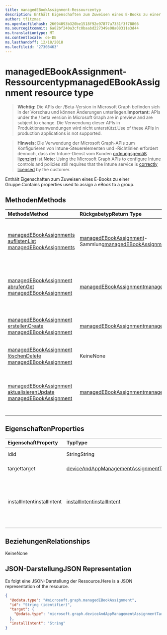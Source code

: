 ```yaml
---
title: managedEBookAssignment-Ressourcentyp
description: Enthält Eigenschaften zum Zuweisen eines E-Books zu einer Gruppe.
author: tfitzmac
ms.openlocfilehash: 26694093b320be1518f92e97877a7331f3f78866
ms.sourcegitcommit: 6a82bf240a3cfc0baabd227349e08a08311e3d44
ms.translationtype: MT
ms.contentlocale: de-DE
ms.lasthandoff: 12/18/2018
ms.locfileid: "27308463"
---
```

# <a name="managedebookassignment-resource-type"></a><span data-ttu-id="7ea39-103">managedEBookAssignment-Ressourcentyp</span><span class="sxs-lookup"><span data-stu-id="7ea39-103">managedEBookAssignment resource type</span></span>

> <span data-ttu-id="7ea39-104">**Wichtig:** Die APIs der /Beta-Version in Microsoft Graph befinden sich in der Vorschau und können Änderungen unterliegen.</span><span class="sxs-lookup"><span data-stu-id="7ea39-104">**Important:** APIs under the / beta version in Microsoft Graph are in preview and are subject to change.</span></span> <span data-ttu-id="7ea39-105">Die Verwendung dieser APIs in Produktionsanwendungen wird nicht unterstützt.</span><span class="sxs-lookup"><span data-stu-id="7ea39-105">Use of these APIs in production applications is not supported.</span></span>

> <span data-ttu-id="7ea39-106">**Hinweis:** Die Verwendung der Microsoft Graph-APIs zum Konfigurieren von Intune-Steuerelementen und -Richtlinien erfordert dennoch, dass der Intune-Dienst vom Kunden [ordnungsgemäß lizenziert](https://go.microsoft.com/fwlink/?linkid=839381) ist.</span><span class="sxs-lookup"><span data-stu-id="7ea39-106">**Note:** Using the Microsoft Graph APIs to configure Intune controls and policies still requires that the Intune service is [correctly licensed](https://go.microsoft.com/fwlink/?linkid=839381) by the customer.</span></span>

<span data-ttu-id="7ea39-107">Enthält Eigenschaften zum Zuweisen eines E-Books zu einer Gruppe.</span><span class="sxs-lookup"><span data-stu-id="7ea39-107">Contains properties used to assign a eBook to a group.</span></span>
## <a name="methods"></a><span data-ttu-id="7ea39-108">Methoden</span><span class="sxs-lookup"><span data-stu-id="7ea39-108">Methods</span></span>
|<span data-ttu-id="7ea39-109">Methode</span><span class="sxs-lookup"><span data-stu-id="7ea39-109">Method</span></span>|<span data-ttu-id="7ea39-110">Rückgabetyp</span><span class="sxs-lookup"><span data-stu-id="7ea39-110">Return Type</span></span>|<span data-ttu-id="7ea39-111">Beschreibung</span><span class="sxs-lookup"><span data-stu-id="7ea39-111">Description</span></span>|
|:---|:---|:---|
|[<span data-ttu-id="7ea39-112">managedEBookAssignments auflisten</span><span class="sxs-lookup"><span data-stu-id="7ea39-112">List managedEBookAssignments</span></span>](../api/intune-books-managedebookassignment-list.md)|<span data-ttu-id="7ea39-113">[managedEBookAssignment](../resources/intune-books-managedebookassignment.md)-Sammlung</span><span class="sxs-lookup"><span data-stu-id="7ea39-113">[managedEBookAssignment](../resources/intune-books-managedebookassignment.md) collection</span></span>|<span data-ttu-id="7ea39-114">Auflisten von Eigenschaften und Beziehungen der [managedEBookAssignment](../resources/intune-books-managedebookassignment.md)-Objekte.</span><span class="sxs-lookup"><span data-stu-id="7ea39-114">List properties and relationships of the [managedEBookAssignment](../resources/intune-books-managedebookassignment.md) objects.</span></span>|
|[<span data-ttu-id="7ea39-115">managedEBookAssignment abrufen</span><span class="sxs-lookup"><span data-stu-id="7ea39-115">Get managedEBookAssignment</span></span>](../api/intune-books-managedebookassignment-get.md)|[<span data-ttu-id="7ea39-116">managedEBookAssignment</span><span class="sxs-lookup"><span data-stu-id="7ea39-116">managedEBookAssignment</span></span>](../resources/intune-books-managedebookassignment.md)|<span data-ttu-id="7ea39-117">Lesen von Eigenschaften und Beziehungen des [managedEBookAssignment](../resources/intune-books-managedebookassignment.md)-Objekts.</span><span class="sxs-lookup"><span data-stu-id="7ea39-117">Read properties and relationships of the [managedEBookAssignment](../resources/intune-books-managedebookassignment.md) object.</span></span>|
|[<span data-ttu-id="7ea39-118">managedEBookAssignment erstellen</span><span class="sxs-lookup"><span data-stu-id="7ea39-118">Create managedEBookAssignment</span></span>](../api/intune-books-managedebookassignment-create.md)|[<span data-ttu-id="7ea39-119">managedEBookAssignment</span><span class="sxs-lookup"><span data-stu-id="7ea39-119">managedEBookAssignment</span></span>](../resources/intune-books-managedebookassignment.md)|<span data-ttu-id="7ea39-120">Erstellen eines neuen [managedEBookAssignment](../resources/intune-books-managedebookassignment.md)-Objekts.</span><span class="sxs-lookup"><span data-stu-id="7ea39-120">Create a new [managedEBookAssignment](../resources/intune-books-managedebookassignment.md) object.</span></span>|
|[<span data-ttu-id="7ea39-121">managedEBookAssignment löschen</span><span class="sxs-lookup"><span data-stu-id="7ea39-121">Delete managedEBookAssignment</span></span>](../api/intune-books-managedebookassignment-delete.md)|<span data-ttu-id="7ea39-122">Keine</span><span class="sxs-lookup"><span data-stu-id="7ea39-122">None</span></span>|<span data-ttu-id="7ea39-123">Löscht ein [ManagedEBookAssignment](../resources/intune-books-managedebookassignment.md)-Objekt.</span><span class="sxs-lookup"><span data-stu-id="7ea39-123">Deletes a [managedEBookAssignment](../resources/intune-books-managedebookassignment.md).</span></span>|
|[<span data-ttu-id="7ea39-124">managedEBookAssignment aktualisieren</span><span class="sxs-lookup"><span data-stu-id="7ea39-124">Update managedEBookAssignment</span></span>](../api/intune-books-managedebookassignment-update.md)|[<span data-ttu-id="7ea39-125">managedEBookAssignment</span><span class="sxs-lookup"><span data-stu-id="7ea39-125">managedEBookAssignment</span></span>](../resources/intune-books-managedebookassignment.md)|<span data-ttu-id="7ea39-126">Aktualisieren der Eigenschaften eines [managedEBookAssignment](../resources/intune-books-managedebookassignment.md)-Objekts.</span><span class="sxs-lookup"><span data-stu-id="7ea39-126">Update the properties of a [managedEBookAssignment](../resources/intune-books-managedebookassignment.md) object.</span></span>|

## <a name="properties"></a><span data-ttu-id="7ea39-127">Eigenschaften</span><span class="sxs-lookup"><span data-stu-id="7ea39-127">Properties</span></span>
|<span data-ttu-id="7ea39-128">Eigenschaft</span><span class="sxs-lookup"><span data-stu-id="7ea39-128">Property</span></span>|<span data-ttu-id="7ea39-129">Typ</span><span class="sxs-lookup"><span data-stu-id="7ea39-129">Type</span></span>|<span data-ttu-id="7ea39-130">Beschreibung</span><span class="sxs-lookup"><span data-stu-id="7ea39-130">Description</span></span>|
|:---|:---|:---|
|<span data-ttu-id="7ea39-131">id</span><span class="sxs-lookup"><span data-stu-id="7ea39-131">id</span></span>|<span data-ttu-id="7ea39-132">String</span><span class="sxs-lookup"><span data-stu-id="7ea39-132">String</span></span>|<span data-ttu-id="7ea39-133">Schlüssel der Entität</span><span class="sxs-lookup"><span data-stu-id="7ea39-133">Key of the entity.</span></span>|
|<span data-ttu-id="7ea39-134">target</span><span class="sxs-lookup"><span data-stu-id="7ea39-134">target</span></span>|[<span data-ttu-id="7ea39-135">deviceAndAppManagementAssignmentTarget</span><span class="sxs-lookup"><span data-stu-id="7ea39-135">deviceAndAppManagementAssignmentTarget</span></span>](../resources/intune-shared-deviceandappmanagementassignmenttarget.md)|<span data-ttu-id="7ea39-136">Zuweisungsziel für das E-Book</span><span class="sxs-lookup"><span data-stu-id="7ea39-136">The assignment target for eBook.</span></span>|
|<span data-ttu-id="7ea39-137">installIntent</span><span class="sxs-lookup"><span data-stu-id="7ea39-137">installIntent</span></span>|[<span data-ttu-id="7ea39-138">installIntent</span><span class="sxs-lookup"><span data-stu-id="7ea39-138">installIntent</span></span>](../resources/intune-shared-installintent.md)|<span data-ttu-id="7ea39-139">Installationspriorität für das E-Book.</span><span class="sxs-lookup"><span data-stu-id="7ea39-139">The install intent for eBook.</span></span> <span data-ttu-id="7ea39-140">Mögliche Werte: `available`, `required`, `uninstall`, `availableWithoutEnrollment`.</span><span class="sxs-lookup"><span data-stu-id="7ea39-140">Possible values are: `available`, `required`, `uninstall`, `availableWithoutEnrollment`.</span></span>|

## <a name="relationships"></a><span data-ttu-id="7ea39-141">Beziehungen</span><span class="sxs-lookup"><span data-stu-id="7ea39-141">Relationships</span></span>
<span data-ttu-id="7ea39-142">Keine</span><span class="sxs-lookup"><span data-stu-id="7ea39-142">None</span></span>
## <a name="json-representation"></a><span data-ttu-id="7ea39-143">JSON-Darstellung</span><span class="sxs-lookup"><span data-stu-id="7ea39-143">JSON Representation</span></span>
<span data-ttu-id="7ea39-144">Es folgt eine JSON-Darstellung der Ressource.</span><span class="sxs-lookup"><span data-stu-id="7ea39-144">Here is a JSON representation of the resource.</span></span>
<!-- {
  "blockType": "resource",
  "keyProperty": "id",
  "@odata.type": "microsoft.graph.managedEBookAssignment"
}
-->
``` json
{
  "@odata.type": "#microsoft.graph.managedEBookAssignment",
  "id": "String (identifier)",
  "target": {
    "@odata.type": "microsoft.graph.deviceAndAppManagementAssignmentTarget"
  },
  "installIntent": "String"
}
```





